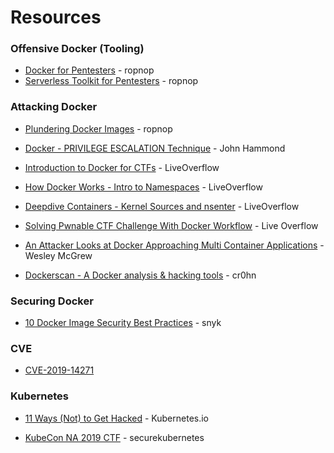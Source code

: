 # Resources

### Offensive Docker (Tooling)

* [Docker for Pentesters](https://blog.ropnop.com/docker-for-pentesters/) - ropnop
* [Serverless Toolkit for Pentesters](https://blog.ropnop.com/serverless-toolkit-for-pentesters/) - ropnop


### Attacking Docker

* [Plundering Docker Images](https://blog.ropnop.com/plundering-docker-images/) - ropnop

* [Docker - PRIVILEGE ESCALATION Technique](https://www.youtube.com/watch?v=MnUtHSpcdLQ&t) - John Hammond

* [Introduction to Docker for CTFs](https://www.youtube.com/watch?v=cPGZMt4cJ0I&t) - LiveOverflow

* [How Docker Works - Intro to Namespaces](https://www.youtube.com/watch?v=-YnMr1lj4Z8) - LiveOverflow

* [Deepdive Containers - Kernel Sources and nsenter](https://www.youtube.com/watch?v=sHp0Q3rvamk) - LiveOverflow

* [Solving Pwnable CTF Challenge With Docker Workflow](https://www.youtube.com/watch?v=OqTpc_ljPYk) - Live Overflow

* [An Attacker Looks at Docker Approaching Multi Container Applications](https://www.youtube.com/watch?v=-Ug2vmRiI8g) - Wesley McGrew

* [Dockerscan - A Docker analysis & hacking tools](https://github.com/cr0hn/dockerscan) - cr0hn


### Securing Docker

* [10 Docker Image Security Best Practices](https://snyk.io/blog/10-docker-image-security-best-practices/) - snyk

### CVE

* [CVE-2019-14271](https://nvd.nist.gov/vuln/detail/CVE-2019-14271)


### Kubernetes

* [11 Ways (Not) to Get Hacked](https://kubernetes.io/blog/2018/07/18/11-ways-not-to-get-hacked/) - Kubernetes.io

* [KubeCon NA 2019 CTF](https://securekubernetes.com/) - securekubernetes
